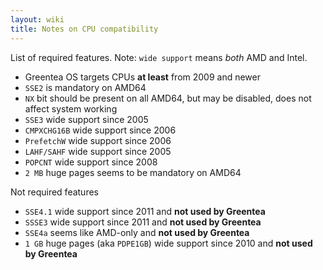 ```yaml
---
layout: wiki
title: Notes on CPU compatibility
---
```


List of required features. Note: `wide support` means *both* AMD and Intel.

- Greentea OS targets CPUs **at least** from 2009 and newer
- `SSE2` is mandatory on AMD64
- `NX` bit should be present on all AMD64, but may be disabled, does not affect system working
- `SSE3` wide support since 2005
- `CMPXCHG16B` wide support since 2006
- `PrefetchW` wide support since 2006
- `LAHF/SAHF` wide support since 2005
- `POPCNT` wide support since 2008
- `2 MB` huge pages seems to be mandatory on AMD64

Not required features

- `SSE4.1` wide support since 2011 and **not used by Greentea**
- `SSSE3` wide support since 2011 and **not used by Greentea**
- `SSE4a` seems like AMD-only and **not used by Greentea**
- `1 GB` huge pages (aka `PDPE1GB`) wide support since 2010 and **not used by Greentea**
